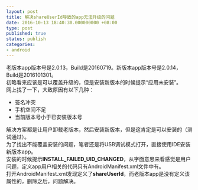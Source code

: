 ```yaml
---
layout: post
title: 解决shareUserId导致的app无法升级的问题
date: 2016-10-13 18:40:30.000000000 +08:00
type: post
published: true
status: publish
categories:
- android
---
```

老版本app版本号是2.0.13，Build是20160719。新版本app版本号是2.0.14，Build是2016101301。   
初略看来应该是可以覆盖升级的，但是安装新版本的时候提示“应用未安装”。   
网上找了一下，大致原因有以下几种：
+ 签名冲突
+ 手机空间不足
+ 当前版本号小于已安装版本号

解决方案都是让用户卸载老版本，然后安装新版本，但是这肯定是可以安装的（测试通过）。      
为了找出不能覆盖安装的问题，笔者还是将USB调试模式打开，直接使用IDE安装新版本app。   
安装的时候提示**INSTALL_FAILED_UID_CHANGED**，从字面意思来看感觉是用户问题，定义app用户相关的代码只有AndroidManifest.xml文件中有。   
打开AndroidManifest.xml发现定义了**shareUserId**，而老版本app是没有定义该属性的，删除之后，问题解决。